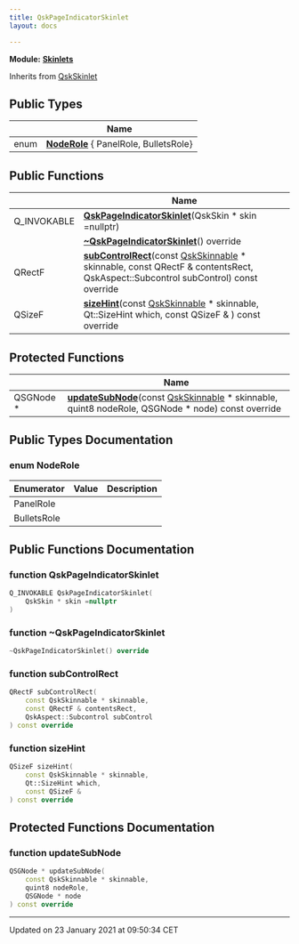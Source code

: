 ```yaml
---
title: QskPageIndicatorSkinlet
layout: docs

---
```



**Module:** **[Skinlets](/docs/modules/group___skinlets/)**



Inherits from [QskSkinlet](/docs/classes/class_qsk_skinlet/)

## Public Types

|                | Name           |
| -------------- | -------------- |
| enum| **[NodeRole](/docs/classes/class_qsk_page_indicator_skinlet/#enum-noderole)** { PanelRole, BulletsRole} |

## Public Functions

|                | Name           |
| -------------- | -------------- |
| Q_INVOKABLE | **[QskPageIndicatorSkinlet](/docs/classes/class_qsk_page_indicator_skinlet/#function-qskpageindicatorskinlet)**(QskSkin * skin =nullptr) |
| | **[~QskPageIndicatorSkinlet](/docs/classes/class_qsk_page_indicator_skinlet/#function-~qskpageindicatorskinlet)**() override |
| QRectF | **[subControlRect](/docs/classes/class_qsk_page_indicator_skinlet/#function-subcontrolrect)**(const [QskSkinnable](/docs/classes/class_qsk_skinnable/) * skinnable, const QRectF & contentsRect, QskAspect::Subcontrol subControl) const override |
| QSizeF | **[sizeHint](/docs/classes/class_qsk_page_indicator_skinlet/#function-sizehint)**(const [QskSkinnable](/docs/classes/class_qsk_skinnable/) * skinnable, Qt::SizeHint which, const QSizeF & ) const override |

## Protected Functions

|                | Name           |
| -------------- | -------------- |
| QSGNode * | **[updateSubNode](/docs/classes/class_qsk_page_indicator_skinlet/#function-updatesubnode)**(const [QskSkinnable](/docs/classes/class_qsk_skinnable/) * skinnable, quint8 nodeRole, QSGNode * node) const override |

## Public Types Documentation

### enum NodeRole

| Enumerator | Value | Description |
| ---------- | ----- | ----------- |
| PanelRole | |   |
| BulletsRole | |   |




## Public Functions Documentation

### function QskPageIndicatorSkinlet

```cpp
Q_INVOKABLE QskPageIndicatorSkinlet(
    QskSkin * skin =nullptr
)
```


### function ~QskPageIndicatorSkinlet

```cpp
~QskPageIndicatorSkinlet() override
```


### function subControlRect

```cpp
QRectF subControlRect(
    const QskSkinnable * skinnable,
    const QRectF & contentsRect,
    QskAspect::Subcontrol subControl
) const override
```


### function sizeHint

```cpp
QSizeF sizeHint(
    const QskSkinnable * skinnable,
    Qt::SizeHint which,
    const QSizeF & 
) const override
```


## Protected Functions Documentation

### function updateSubNode

```cpp
QSGNode * updateSubNode(
    const QskSkinnable * skinnable,
    quint8 nodeRole,
    QSGNode * node
) const override
```


-------------------------------

Updated on 23 January 2021 at 09:50:34 CET